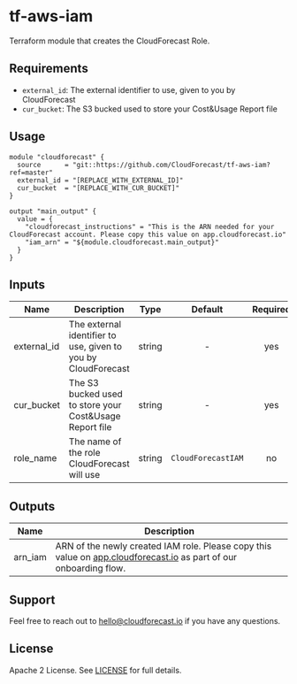 # tf-aws-iam

Terraform module that creates the CloudForecast Role.

## Requirements

 * `external_id`: The external identifier to use, given to you by CloudForecast
 * `cur_bucket`: The S3 bucked used to store your Cost&Usage Report file

## Usage

```hcl
module "cloudforecast" {
  source      = "git::https://github.com/CloudForecast/tf-aws-iam?ref=master"
  external_id = "[REPLACE_WITH_EXTERNAL_ID]"
  cur_bucket  = "[REPLACE_WITH_CUR_BUCKET]"
}

output "main_output" {
  value = {
    "cloudforecast_instructions" = "This is the ARN needed for your CloudForecast account. Please copy this value on app.cloudforecast.io"
    "iam_arn" = "${module.cloudforecast.main_output}"
  }
}
```

## Inputs

| Name | Description | Type | Default | Required |
|------|-------------|:----:|:-----:|:-----:|
| external_id | The external identifier to use, given to you by CloudForecast | string | - | yes |
| cur_bucket | The S3 bucked used to store your Cost&Usage Report file | string | - | yes |
| role_name | The name of the role CloudForecast will use | string | `CloudForecastIAM` | no |

## Outputs

| Name | Description |
|------|-------------|
| arn_iam | ARN of the newly created IAM role. Please copy this value on [app.cloudforecast.io](https://app.cloudforecast.io) as part of our onboarding flow.|


## Support

Feel free to reach out to [hello@cloudforecast.io](mailto:hello@cloudforecast.io) if you have any questions.

## License

Apache 2 License. See [LICENSE](LICENSE) for full details.
